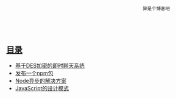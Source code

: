 ~~~~~~~~~~~~~~~~~~~~~~~~~~~~~~~~~~~~~~~~~~~~~~~~~~~~~~~~~~~~~~~~~~~~~~~~~~~~~~~~~~~~~~~~~~~~~~~~~~~~~~~~~~~~~~~~~~~~~~~~~~~~~~~~~~~
                                                                                                                             



                                                  算是个博客吧                                                                



                                                                                                                             
~~~~~~~~~~~~~~~~~~~~~~~~~~~~~~~~~~~~~~~~~~~~~~~~~~~~~~~~~~~~~~~~~~~~~~~~~~~~~~~~~~~~~~~~~~~~~~~~~~~~~~~~~~~~~~~~~~~~~~~~~~~~~~~~~~~

## [目录](https://github.com/itagn/blog)
- [基于DES加密的即时聊天系统](https://github.com/itagn/blog/blob/master/Java/InstantMessageSystem.md)
- [发布一个npm包](https://github.com/itagn/blog/blob/master/NodeJS/NpmPublish.md)
- [Node异步的解决方案](https://github.com/itagn/blog/blob/master/NodeJS/NodeAsync.md)
- [JavaScript的设计模式](https://github.com/itagn/blog/blob/master/JavaScript/JavaScriptDesignPattern.md)
